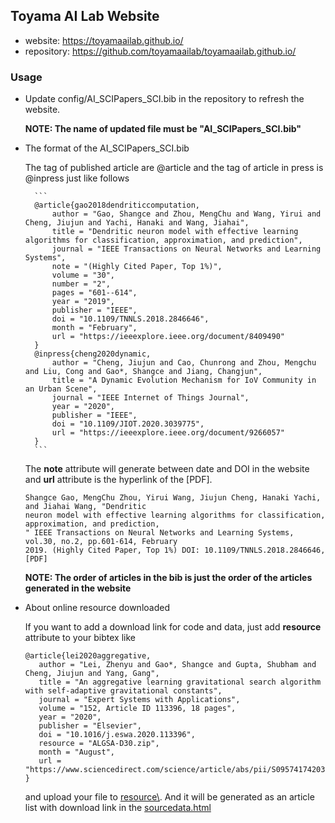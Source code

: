 ## Toyama AI Lab Website

- website: https://toyamaailab.github.io/
- repository: https://github.com/toyamaailab/toyamaailab.github.io/

### Usage

- Update config/AI_SCIPapers_SCI.bib in the repository to refresh the website. 

  **NOTE: The name of updated file must be "AI_SCIPapers_SCI.bib"**
 
- The format of the AI_SCIPapers_SCI.bib

   The tag of published article are @article and the tag of article in press is @inpress just like follows
   
        ```
        @article{gao2018dendriticcomputation,
            author = "Gao, Shangce and Zhou, MengChu and Wang, Yirui and Cheng, Jiujun and Yachi, Hanaki and Wang, Jiahai",
            title = "Dendritic neuron model with effective learning algorithms for classification, approximation, and prediction",
            journal = "IEEE Transactions on Neural Networks and Learning Systems",
            note = "(Highly Cited Paper, Top 1%)",
            volume = "30",
            number = "2",
            pages = "601--614",
            year = "2019",
            publisher = "IEEE",
            doi = "10.1109/TNNLS.2018.2846646",
            month = "February",
            url = "https://ieeexplore.ieee.org/document/8409490"
        }
        @inpress{cheng2020dynamic,
            author = "Cheng, Jiujun and Cao, Chunrong and Zhou, Mengchu and Liu, Cong and Gao*, Shangce and Jiang, Changjun",
            title = "A Dynamic Evolution Mechanism for IoV Community in an Urban Scene",
            journal = "IEEE Internet of Things Journal",
            year = "2020",
            publisher = "IEEE",
            doi = "10.1109/JIOT.2020.3039775",
            url = "https://ieeexplore.ieee.org/document/9266057"
        }
        ```
   
     The **note** attribute will generate between date and DOI in the website and **url** attribute is the hyperlink 
     of the [PDF].
     
     ```
     Shangce Gao, MengChu Zhou, Yirui Wang, Jiujun Cheng, Hanaki Yachi, and Jiahai Wang, "Dendritic 
     neuron model with effective learning algorithms for classification, approximation, and prediction,
     " IEEE Transactions on Neural Networks and Learning Systems, vol.30, no.2, pp.601-614, February 
     2019. (Highly Cited Paper, Top 1%) DOI: 10.1109/TNNLS.2018.2846646, [PDF] 
     ```
     **NOTE: The order of articles in the bib is just the order of the articles generated in the website**
     
- About online resource downloaded
     
     If you want to add a download link for code and data, just add **resource** attribute to your bibtex like
     ```
    @article{lei2020aggregative,
        author = "Lei, Zhenyu and Gao*, Shangce and Gupta, Shubham and Cheng, Jiujun and Yang, Gang",
        title = "An aggregative learning gravitational search algorithm with self-adaptive gravitational constants",
        journal = "Expert Systems with Applications",
        volume = "152, Article ID 113396, 18 pages",
        year = "2020",
        publisher = "Elsevier",
        doi = "10.1016/j.eswa.2020.113396",
        resource = "ALGSA-D30.zip",
        month = "August",
        url = "https://www.sciencedirect.com/science/article/abs/pii/S0957417420302207"
    }
    ```
    and upload your file to [resource\\](resource). And it will be generated as an article list with download link in the [sourcedata.html](sourcedata.html)
